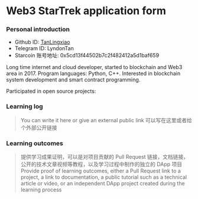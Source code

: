 

# Web3 StarTrek application form

### Personal introduction

* Github ID: [TanLingxiao](https://github.com/TanLingxiao)
* Telegram ID: LyndonTan
* Starcoin 账号地址: 0x5cd13f44502b7c2f482412a5d1baf659


Long time internet and cloud developer, started to blockchain and Web3 area in 2017.
Program languages: Python, C++. 
Interested in blockchain system development and smart contract programming.

Participated in open source projects:

### Learning log

> You can write it here or give an external public link
> 可以写在这里或者给个外部公开链接

### Learning outcomes

> 提供学习成果证明，可以是对项目贡献的 Pull Request 链接，文档链接，公开的技术文章视频等教程，以及学习过程中制作的独立的 DApp 项目
> Provide proof of learning outcomes, either a Pull Request link to a project, a link to documentation, a public tutorial such as a technical article or video, or an independent DApp project created during the learning process





